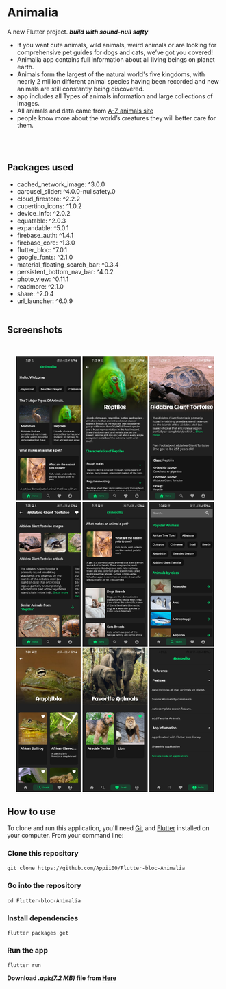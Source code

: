 # Animalia

A new Flutter project.
**_build with sound-null safty_**

- If you want cute animals, wild animals, weird animals or are looking for comprehensive pet guides for dogs and cats, we’ve got you covered!
- Animalia app contains full information about all living beings on planet earth.
- Animals form the largest of the natural world's five kingdoms, with nearly 2 million different animal species having been recorded and new animals are still constantly being discovered.
- app includes all Types of animals information and large collections of images.
- All animals and data came from [A-Z animals site](https://a-z-animals.com/)
- people know more about the world’s creatures they will better care for them.

</br>
</br>

## Packages used

- cached_network_image: ^3.0.0
- carousel_slider: ^4.0.0-nullsafety.0
- cloud_firestore: ^2.2.2
- cupertino_icons: ^1.0.2
- device_info: ^2.0.2
- equatable: ^2.0.3
- expandable: ^5.0.1
- firebase_auth: ^1.4.1
- firebase_core: ^1.3.0
- flutter_bloc: ^7.0.1
- google_fonts: ^2.1.0
- material_floating_search_bar: ^0.3.4
- persistent_bottom_nav_bar: ^4.0.2
- photo_view: ^0.11.1
- readmore: ^2.1.0
- share: ^2.0.4
- url_launcher: ^6.0.9
  <br>
  <br>

## Screenshots

<br>
<p align="center">
<img src="scrrenshots/Screenshot_20210718-072316.jpg" width="30%">
<img src="scrrenshots/Screenshot_20210718-072322.jpg" width="30%">
<img src="scrrenshots/Screenshot_20210718-072339.jpg" width="30%">
<img src="scrrenshots/Screenshot_20210718-072348.jpg" width="30%">
<img src="scrrenshots/Screenshot_20210718-072400.jpg" width="30%">
<img src="scrrenshots/Screenshot_20210718-072413.jpg" width="30%">
<img src="scrrenshots/Screenshot_20210718-072432.jpg" width="30%">
<img src="scrrenshots/Screenshot_20210718-072555.jpg" width="30%">
<img src="scrrenshots/Screenshot_20210718-163153.jpg" width="30%">
</p>

## How to use

To clone and run this application, you'll need [Git](https://git-scm.com/downloads) and [Flutter](https://flutter.dev/docs/get-started/install) installed on your computer. From your command line:

### Clone this repository

```
git clone https://github.com/Appii00/Flutter-bloc-Animalia
```

### Go into the repository

```
cd Flutter-bloc-Animalia
```

### Install dependencies

```
flutter packages get
```

### Run the app

```
flutter run
```

**Download _.apk(7.2 MB)_ file from [Here](https://mega.nz/file/DlFS1bKD#dumEkbJI4iE2ttvWVfgZwUybYVlAp90WSgddPT8iuD4)**
